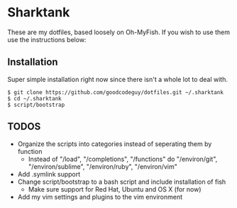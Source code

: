 # Sharktank

These are my dotfiles, based loosely on Oh-MyFish.  If you wish to use them use the instructions below:

## Installation

Super simple installation right now since there isn't a whole lot to deal with.

    $ git clone https://github.com/goodcodeguy/dotfiles.git ~/.sharktank
    $ cd ~/.sharktank
    $ script/bootstrap

## TODOS

- Organize the scripts into categories instead of seperating them by function
  - Instead of "/load", "/completions", "/functions" do "/environ/git", "/environ/sublime", "/environ/ruby", "/environ/vim"
- Add .symlink support
- Change script/bootstrap to a bash script and include installation of fish
  - Make sure support for Red Hat, Ubuntu and OS X (for now)
- Add my vim settings and plugins to the vim environment
